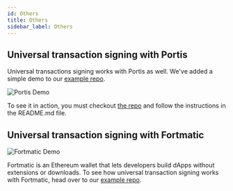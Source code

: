 ```yaml
---
id: Others
title: Others
sidebar_label: Others
---
```


## Universal transaction signing with Portis

Universal transactions signing works with Portis as well. We've added a simple demo to our [example repo](https://github.com/loomnetwork/eth-signing-demo/blob/master/src/eth-signing-portis.js).

![Portis Demo](/developers/img/Portis-demo.gif)

To see it in action, you must checkout [the repo](https://github.com/loomnetwork/eth-signing-demo) and follow the instructions in the README.md file.

## Universal transaction signing with Fortmatic

![Fortmatic Demo](/developers/img/Fortmatic-demo.gif)

Fortmatic is an Ethereum wallet that lets developers build dApps without extensions or downloads. To see how universal transaction signing works with Fortmatic, head over to our [example repo](https://github.com/loomnetwork/eth-signing-demo).